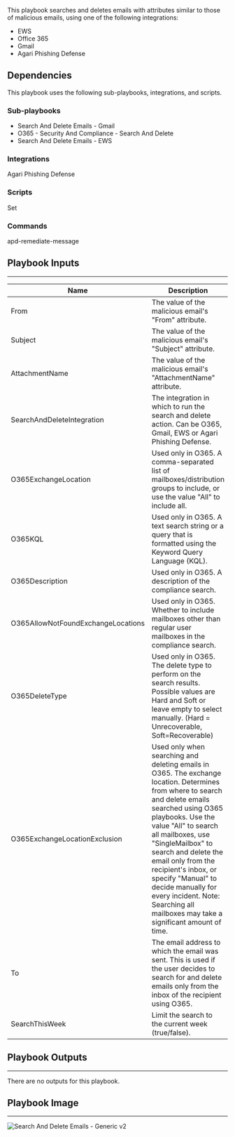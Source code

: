 This playbook searches and deletes emails with attributes similar to those of malicious emails, using one of the following integrations:
- EWS 
- Office 365
- Gmail
- Agari Phishing Defense

## Dependencies
This playbook uses the following sub-playbooks, integrations, and scripts.

### Sub-playbooks
* Search And Delete Emails - Gmail
* O365 - Security And Compliance - Search And Delete
* Search And Delete Emails - EWS

### Integrations
Agari Phishing Defense

### Scripts
Set

### Commands
apd-remediate-message

## Playbook Inputs
---

| **Name** | **Description** | **Default Value** | **Required** |
| --- | --- | --- | --- |
| From | The value of the malicious email's "From" attribute. | incident.emailfrom | Optional |
| Subject | The value of the malicious email's "Subject" attribute. | incident.emailsubject | Optional |
| AttachmentName | The value of the malicious email's "AttachmentName" attribute. | incident.attachmentname | Optional |
| SearchAndDeleteIntegration | The integration in which to run the search and delete action. Can be O365, Gmail, EWS or Agari Phishing Defense. |  | Required |
| O365ExchangeLocation | Used only in O365. A comma-separated list of mailboxes/distribution groups to include, or use the value "All" to include all. | incident.emailto | Optional |
| O365KQL | Used only in O365. A text search string or a query that is formatted using the Keyword Query Language \(KQL\). |  | Optional |
| O365Description | Used only in O365. A description of the compliance search. |  | Optional |
| O365AllowNotFoundExchangeLocations<br/> | Used only in O365. Whether to include mailboxes other than regular user mailboxes in the compliance search. | False | Optional |
| O365DeleteType | Used only in O365. The delete type to perform on the search results. Possible values are Hard and Soft or leave empty to select manually. \(Hard = Unrecoverable, Soft=Recoverable\) |  | Optional |
| O365ExchangeLocationExclusion | Used only when searching and deleting emails in O365. The exchange location. Determines from where to search and delete emails searched using O365 playbooks. Use the value "All" to search all mailboxes, use "SingleMailbox" to search and delete the email only from the recipient's inbox, or specify "Manual" to decide manually for every incident. Note: Searching all mailboxes may take a significant amount of time. |  | Optional |
| To | The email address to which the email was sent. This is used if the user decides to search for and delete emails only from the inbox of the recipient using O365. | incident.emailto | Optional |
| SearchThisWeek | Limit the search to the current week \(true/false\). | true | Optional |

## Playbook Outputs
---
There are no outputs for this playbook.

## Playbook Image
---
![Search And Delete Emails - Generic v2](https://raw.githubusercontent.com/cvescan/cvescan/fb91a23511e86886996c52f5fdd065175023ede2/Packs/CommonPlaybooks/doc_files/Search_And_Delete_Emails_-_Generic_-_v2_6_0.png)
